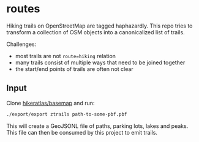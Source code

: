 # routes

Hiking trails on OpenStreetMap are tagged haphazardly. This repo tries to
transform a collection of OSM objects into a canonicalized list of trails.

Challenges:

- most trails are not `route=hiking` relation
- many trails consist of multiple ways that need to be joined together
- the start/end points of trails are often not clear

## Input

Clone [hikeratlas/basemap](https://github.com/hikeratlas/basemap) and run:

```bash
./export/export ztrails path-to-some-pbf.pbf
```

This will create a GeoJSONL file of paths, parking lots, lakes and peaks.
This file can then be consumed by this project to emit trails.
